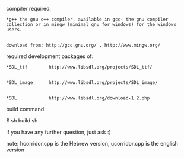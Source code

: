 compiler required:


	*g++ the gnu c++ compiler. available in gcc- the gnu compiler collection or in mingw (minimal gnu for windows) for the windows users.
	
	
	download from: http://gcc.gnu.org/ , http://www.mingw.org/
	
	
required development packages of:


	*SDL_ttf 		http://www.libsdl.org/projects/SDL_ttf/
	
	
	*SDL_image 		http://www.libsdl.org/projects/SDL_image/
	
	
	*SDL 			http://www.libsdl.org/download-1.2.php
	
	

build command:


$ sh build.sh



if you have any further question, just ask :)

note: hcorridor.cpp is the Hebrew version, ucorridor.cpp is the english version
